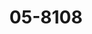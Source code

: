 ---
templateKey: product-page
title: 05-8108
images:
    - alt: 05-8108 image
      image: "/img/05-8108.jpg"
category: Outdoor
subcategory: Pared
serie: Boreal
description: Luminario pared, 960Lm. Acabado blanco -01 y grafito -04
material: Aluminio + PC
consumption: 12W
voltage: 100-240V
colorTemperature: WW 3000K (Luz Cálida)
cri: '>80'
ip: IP44
dataSheet: /img/05-8108.pdf
---